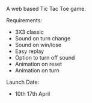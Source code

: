 A web based Tic Tac Toe game.

Requirements:
- 3X3 classic
- Sound on turn change
- Sound on win/lose
- Easy replay
- Option to turn off sound
- Animation on reset
- Animation on turn

Launch Date: 
 - 10th 17th April